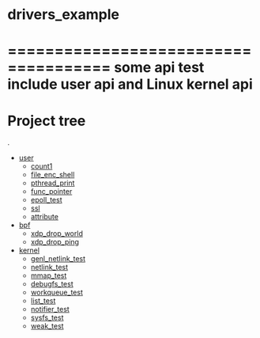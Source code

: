 # drivers_example
=====================================
some api test
include user api and Linux kernel api
=====================================
# Project tree

.
 * [user](./user)
   * [count1](./user/count1)
   * [file_enc_shell](./user/file_enc_shell)
   * [pthread_print](./user/pthread_print)
   * [func_pointer](./user/func_pointer)
   * [epoll_test](./user/epoll_test)
   * [ssl](./user/ssl)
   * [attribute](./user/attribute)
 * [bpf](./bpf)
   * [xdp_drop_world](./bpf/xdp_drop_world)
   * [xdp_drop_ping](./bpf/xdp_drop_ping)
 * [kernel](./kernel)
   * [genl_netlink_test](./kernel/genl_netlink_test)
   * [netlink_test](./kernel/netlink_test)
   * [mmap_test](./kernel/mmap_test)
   * [debugfs_test](./kernel/debugfs_test)
   * [workqueue_test](./kernel/workqueue_test)
   * [list_test](./kernel/list_test)
   * [notifier_test](./kernel/notifier_test)
   * [sysfs_test](./kernel/sysfs_test)
   * [weak_test](./kernel/weak_test)
